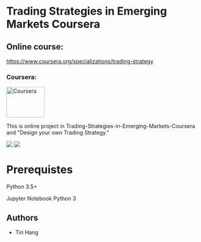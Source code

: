 # Trading Strategies in Emerging Markets Coursera
## Online course:
https://www.coursera.org/specializations/trading-strategy

<h3 align="left"> Coursera:</h3>
<p align="left"> </a>  </a> <a href="https://www.coursera.org/" target="_blank"> <img src="https://www.evolutiontipz.com/wp-content/uploads/2020/05/1200x630wa.png" alt="Coursera" width="100" height="80"/> </a> </p>  

This is online project in Trading-Strategies-in-Emerging-Markets-Coursera and "Design your own Trading Strategy."

<img src="Stocks_Chart.png">
<img src="Heatmap.png">


# Prerequistes
Python 3.5+

Jupyter Notebook Python 3


## Authors
* Tin Hang

